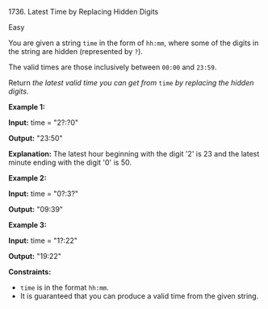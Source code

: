 1736\. Latest Time by Replacing Hidden Digits

Easy

You are given a string `time` in the form of `hh:mm`, where some of the digits in the string are hidden (represented by `?`).

The valid times are those inclusively between `00:00` and `23:59`.

Return _the latest valid time you can get from_ `time` _by replacing the hidden_ _digits_.

**Example 1:**

**Input:** time = "2?:?0"

**Output:** "23:50"

**Explanation:** The latest hour beginning with the digit '2' is 23 and the latest minute ending with the digit '0' is 50.

**Example 2:**

**Input:** time = "0?:3?"

**Output:** "09:39"

**Example 3:**

**Input:** time = "1?:22"

**Output:** "19:22"

**Constraints:**

*   `time` is in the format `hh:mm`.
*   It is guaranteed that you can produce a valid time from the given string.